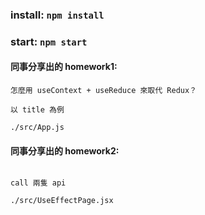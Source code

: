 ### install: `npm install`

### start: `npm start`

#### 同事分享出的 homework1:

```
怎麼用 useContext + useReduce 來取代 Redux？

以 title 為例

./src/App.js

```

#### 同事分享出的 homework2:

```

call 兩隻 api

./src/UseEffectPage.jsx

```
